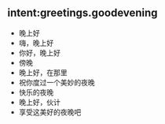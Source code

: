 ## intent:greetings.goodevening
- 晚上好
- 嗨，晚上好
- 你好，晚上好
- 傍晚
- 晚上好，在那里
- 祝你度过一个美妙的夜晚
- 快乐的夜晚
- 晚上好，伙计
- 享受这美好的夜晚吧
